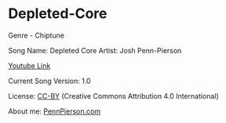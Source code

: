 # Depleted-Core
Genre - Chiptune

Song Name: Depleted Core
Artist: Josh Penn-Pierson

[Youtube Link](https://www.youtube.com/watch?v=_io2Wi4h2Bw&list=PLye9mcKwe2zy3KW8uK_3F7HVMjJjdqSqU&index=8)

Current Song Version: 1.0

License: [CC-BY](http://creativecommons.org/licenses/by/4.0/) (Creative Commons Attribution 4.0 International)

About me: [PennPierson.com](http://pennpierson.com/)